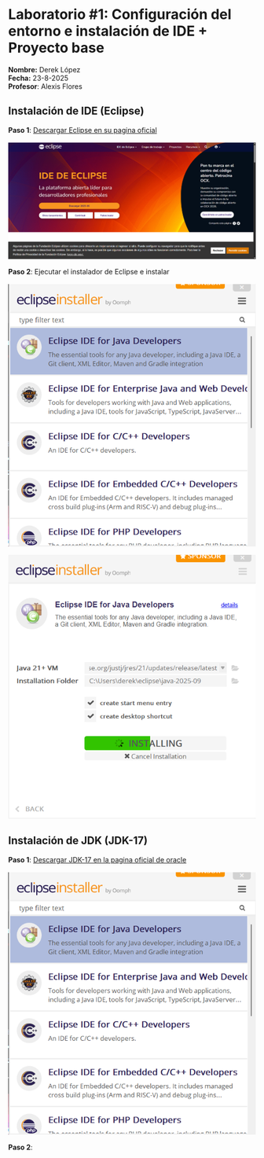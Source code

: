 # Laboratorio #1:  Configuración del entorno e instalación de IDE + Proyecto base

**Nombre:** Derek López <br>
**Fecha:** 23-8-2025 <br>
**Profesor**: Alexis Flores

## Instalación de IDE (Eclipse)
**Paso 1**: <a href="https://eclipseide.org/">Descargar Eclipse en su pagina oficial</a> <br><br>
![Texto alternativo](https://github.com/DerekLopez17/Trabajos/blob/main/Capturas/paginaoficial.png?raw=true)

**Paso 2**: Ejecutar el instalador de Eclipse e instalar <br><br> 
![Texto alternativo](https://github.com/DerekLopez17/Trabajos/blob/main/Capturas/instalador.png?raw=true)

![Texto alternativo](https://github.com/DerekLopez17/Trabajos/blob/main/Capturas/instalando.png?raw=true)

## Instalación de JDK (JDK-17)

**Paso 1**: <a href="https://www.oracle.com/java/technologies/javase/jdk17-archive-downloads.html">
Descargar JDK-17 en la pagina oficial de oracle</a> <br><br>
![Texto alternativo](https://github.com/DerekLopez17/Trabajos/blob/main/Capturas/instalador.png?raw=true)

**Paso 2**: 



